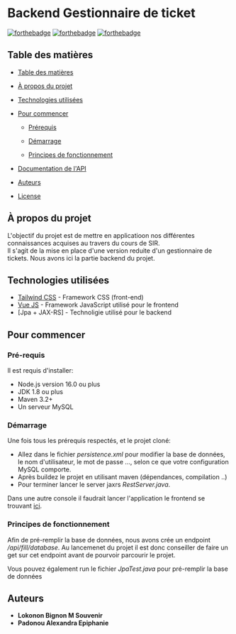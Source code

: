 # Backend Gestionnaire de ticket

[![forthebadge](http://forthebadge.com/images/badges/built-with-love.svg)](http://forthebadge.com) [![forthebadge](https://forthebadge.com/images/badges/made-with-java.svg)](https://forthebadge.com) [![forthebadge](https://forthebadge.com/images/badges/made-with-javascript.svg)](https://forthebadge.com)

<!-- Table des matières -->
## Table des matières

- [Table des matières](#table-des-matières)

- [À propos du projet](#à-propos-du-projet)

- [Technologies utilisées](#technologies-utilisées)

- [Pour commencer](#pour-commencer)

  - [Prérequis](#pré-requis)

  - [Démarrage](#démarrage)

  - [Principes de fonctionnement](#principes-de-fonctionnement)
  
- [Documentation de l'API](./APIDOC.md)

- [Auteurs](#auteurs)

- [License](#license)

## À propos du projet

L'objectif du projet est de mettre en applicatioon nos différentes connaissances acquises au travers du cours de SIR.  
Il s'agit de la mise en place d'une version reduite d'un gestionnaire de tickets. Nous avons ici la partie backend du projet.

## Technologies utilisées

* [Tailwind CSS](https://tailwindcss.com/) - Framework CSS (front-end)
* [Vue JS](https://vuejs.org/) - Framework JavaScript utilisé pour le frontend
* [Jpa + JAX-RS] - Technoligie utilisé pour le backend


## Pour commencer

### Pré-requis

Il est requis d'installer:

- Node.js version 16.0 ou plus
- JDK 1.8 ou plus
-  Maven 3.2+ 
- Un serveur MySQL

### Démarrage

Une fois tous les prérequis respectés, et le projet cloné:

- Allez dans le fichier *persistence.xml* pour modifier la base de données,  le nom d'utilisateur, le mot de passe ..., selon ce que votre configuration MySQL comporte.
- Après buildez le projet en utilisant maven (dépendances, compilation ..)
- Pour terminer lancer le server jaxrs *RestServer.java*.

Dans une autre console il faudrait lancer l'application le frontend se trouvant [ici](https://github.com/alexandrapadonou/frontEndSIR).

### Principes de fonctionnement

Afin de pré-remplir la base de données, nous avons crée un endpoint */api/fill/database*. Au lancemenet du projet il est donc conseiller de faire un get sur cet endpoint avant de pourvoir parcourir le projet.

Vous pouvez également run le fichier *JpaTest.java* pour pré-remplir la base de données


## Auteurs
* **Lokonon Bignon M Souvenir** 
* **Padonou Alexandra Epiphanie** 


